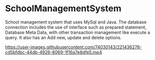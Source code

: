 # SchoolManagementSystem
School management system that uses MySql and Java. The database connection includes the use of interface
such as prepared statement, Database Meta Data, with other transaction management like execute a query.
It also has an Add new, update and delete options.



https://user-images.githubusercontent.com/74030143/221436276-cd5bfdbc-44db-4926-8069-1f16a7e8dfe5.mp4

